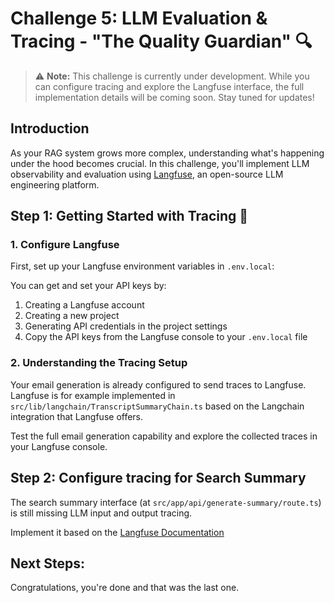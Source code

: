 # Challenge 5: LLM Evaluation & Tracing - "The Quality Guardian" 🔍

> ⚠️ **Note:** This challenge is currently under development. While you can configure tracing and explore the Langfuse interface, the full implementation details will be coming soon. Stay tuned for updates!

## Introduction

As your RAG system grows more complex, understanding what's happening under the hood becomes crucial. In this challenge, you'll implement LLM observability and evaluation using [Langfuse](https://langfuse.com/docs/get-started), an open-source LLM engineering platform.

## Step 1: Getting Started with Tracing 🚀

### 1. Configure Langfuse

First, set up your Langfuse environment variables in `.env.local`:

You can get and set your API keys by:
1. Creating a Langfuse account
2. Creating a new project
3. Generating API credentials in the project settings
4. Copy the API keys from the Langfuse console to your `.env.local` file

### 2. Understanding the Tracing Setup

Your email generation is already configured to send traces to Langfuse.
Langfuse is for example implemented in `src/lib/langchain/TranscriptSummaryChain.ts` based on the Langchain integration that Langfuse offers.

Test the full email generation capability and explore the collected traces in your Langfuse console.

## Step 2: Configure tracing for Search Summary

The search summary interface (at `src/app/api/generate-summary/route.ts`) is still missing LLM input and output tracing.

Implement it based on the [Langfuse Documentation](https://langfuse.com/docs/sdk/typescript/guide)

## Next Steps: 
Congratulations, you're done and that was the last one.